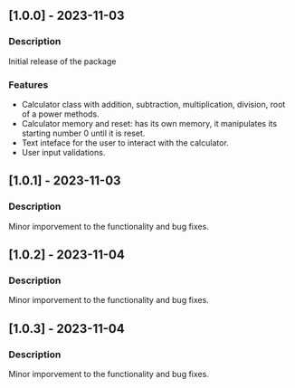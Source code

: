 ## [1.0.0] - 2023-11-03
### Description
Initial release of the package

### Features
- Calculator class with addition, subtraction, multiplication, division, root of a power methods.
- Calculator memory and reset: has its own memory, it manipulates its starting number 0 until it is reset.
- Text inteface for the user to interact with the calculator.
- User input validations.

## [1.0.1] - 2023-11-03
### Description
Minor imporvement to the functionality and bug fixes.

## [1.0.2] - 2023-11-04
### Description
Minor imporvement to the functionality and bug fixes.

## [1.0.3] - 2023-11-04
### Description
Minor imporvement to the functionality and bug fixes.